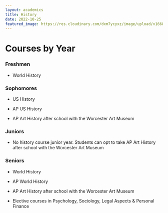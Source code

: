 ```yaml
---
layout: academics
title: History
date: 2022-10-25
featured_image: https://res.cloudinary.com/dxm7ycyxz/image/upload/v1668016855/2022/03/history-image-150x150_lr0lzo.jpg
---
```


# Courses by Year
<div class="courses" markdown="1">

### Freshmen

- World History

### Sophomores

- US History

- AP US History

- AP Art History after school with the Worcester Art Museum 

### Juniors

- No history course junior year. Students can opt to take AP Art History after school with the Worcester Art Museum

### Seniors

- World History

- AP World History

- AP Art History after school with the Worcester Art Museum 

- Elective courses in Psychology, Sociology, Legal Aspects & Personal Finance

</div>